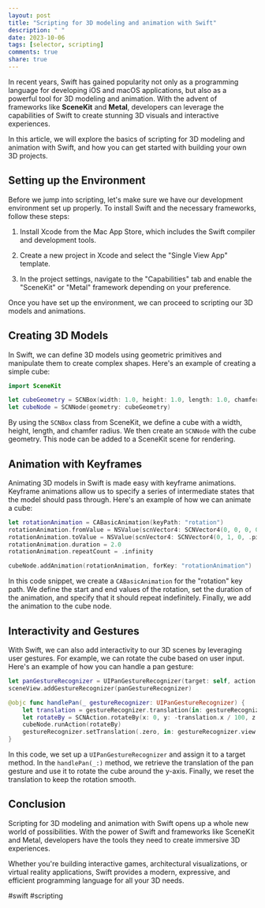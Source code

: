 ```yaml
---
layout: post
title: "Scripting for 3D modeling and animation with Swift"
description: " "
date: 2023-10-06
tags: [selector, scripting]
comments: true
share: true
---
```


In recent years, Swift has gained popularity not only as a programming language for developing iOS and macOS applications, but also as a powerful tool for 3D modeling and animation. With the advent of frameworks like **SceneKit** and **Metal**, developers can leverage the capabilities of Swift to create stunning 3D visuals and interactive experiences.

In this article, we will explore the basics of scripting for 3D modeling and animation with Swift, and how you can get started with building your own 3D projects.

## Setting up the Environment

Before we jump into scripting, let's make sure we have our development environment set up properly. To install Swift and the necessary frameworks, follow these steps:

1. Install Xcode from the Mac App Store, which includes the Swift compiler and development tools.

2. Create a new project in Xcode and select the "Single View App" template.

3. In the project settings, navigate to the "Capabilities" tab and enable the "SceneKit" or "Metal" framework depending on your preference.

Once you have set up the environment, we can proceed to scripting our 3D models and animations.

## Creating 3D Models

In Swift, we can define 3D models using geometric primitives and manipulate them to create complex shapes. Here's an example of creating a simple cube:

```swift
import SceneKit

let cubeGeometry = SCNBox(width: 1.0, height: 1.0, length: 1.0, chamferRadius: 0.0)
let cubeNode = SCNNode(geometry: cubeGeometry)
```
By using the `SCNBox` class from SceneKit, we define a cube with a width, height, length, and chamfer radius. We then create an `SCNNode` with the cube geometry. This node can be added to a SceneKit scene for rendering.

## Animation with Keyframes

Animating 3D models in Swift is made easy with keyframe animations. Keyframe animations allow us to specify a series of intermediate states that the model should pass through. Here's an example of how we can animate a cube:

```swift
let rotationAnimation = CABasicAnimation(keyPath: "rotation")
rotationAnimation.fromValue = NSValue(scnVector4: SCNVector4(0, 0, 0, 0))
rotationAnimation.toValue = NSValue(scnVector4: SCNVector4(0, 1, 0, .pi * 2))
rotationAnimation.duration = 2.0
rotationAnimation.repeatCount = .infinity

cubeNode.addAnimation(rotationAnimation, forKey: "rotationAnimation")
```

In this code snippet, we create a `CABasicAnimation` for the "rotation" key path. We define the start and end values of the rotation, set the duration of the animation, and specify that it should repeat indefinitely. Finally, we add the animation to the cube node.

## Interactivity and Gestures

With Swift, we can also add interactivity to our 3D scenes by leveraging user gestures. For example, we can rotate the cube based on user input. Here's an example of how you can handle a pan gesture:

```swift
let panGestureRecognizer = UIPanGestureRecognizer(target: self, action: #selector(handlePan(_:)))
sceneView.addGestureRecognizer(panGestureRecognizer)

@objc func handlePan(_ gestureRecognizer: UIPanGestureRecognizer) {
    let translation = gestureRecognizer.translation(in: gestureRecognizer.view!)
    let rotateBy = SCNAction.rotateBy(x: 0, y: -translation.x / 100, z: 0, duration: 0.1)
    cubeNode.runAction(rotateBy)
    gestureRecognizer.setTranslation(.zero, in: gestureRecognizer.view!)
}
```

In this code, we set up a `UIPanGestureRecognizer` and assign it to a target method. In the `handlePan(_:)` method, we retrieve the translation of the pan gesture and use it to rotate the cube around the y-axis. Finally, we reset the translation to keep the rotation smooth.

## Conclusion

Scripting for 3D modeling and animation with Swift opens up a whole new world of possibilities. With the power of Swift and frameworks like SceneKit and Metal, developers have the tools they need to create immersive 3D experiences.

Whether you're building interactive games, architectural visualizations, or virtual reality applications, Swift provides a modern, expressive, and efficient programming language for all your 3D needs.

#swift #scripting